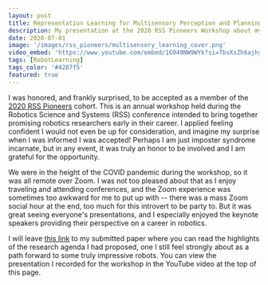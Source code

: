 ```yaml
---
layout: post
title: Representation Learning for Multisensory Perception and Planning
description: My presentation at the 2020 RSS Pioneers Workshop about my research targets in the area of multisensory learning in robotics.
date: 2020-07-01
image: '/images/rss_pioneers/multisensory_learning_cover.png'
video_embed: 'https://www.youtube.com/embed/1G949NW9WYk?si=TbvXsZh6ajhypBzn'
tags: [RobotLearning]
tags_color: '#4287f5'
featured: true
---
```


I was honored, and frankly surprised, to be accepted as a member of the [2020 RSS Pioneers](https://sites.google.com/view/rsspioneers2020) cohort. This is an annual workshop held during the Robotics Science and Systems (RSS) conference intended to bring together promising robotics researchers early in their career. I applied feeling confident I would not even be up for consideration, and imagine my surprise when I was informed I was accepted! Perhaps I am just imposter syndrome incarnate, but in any event, it was truly an honor to be involved and I am grateful for the opportunity.

We were in the height of the COVID pandemic during the workshop, so it was all remote over Zoom. I was not too pleased about that as I enjoy traveling and attending conferences, and the Zoom experience was sometimes too awkward for me to put up with -- there was a mass Zoom social hour at the end, too much for this introvert to be party to. But it was great seeing everyone's presentations, and I especially enjoyed the keynote speakers providing their perspective on a career in robotics.

I will leave [this link](https://drive.google.com/uc?id=1nLjvhEIVO1X21Gvn9QoXYgMp4Zn5SUaU) to my submitted paper where you can read the highlights of the research agenda I had proposed, one I still feel strongly about as a path forward to some truly impressive robots. You can view the presentation I recorded for the workshop in the YouTube video at the top of this page.
